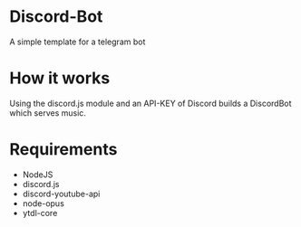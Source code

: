 # Discord-Bot

A simple template for a telegram bot

# How it works

Using the discord.js module and an API-KEY of Discord builds a DiscordBot which serves music.

# Requirements

- NodeJS
- discord.js
- discord-youtube-api
- node-opus
- ytdl-core